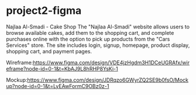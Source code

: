 # project2-figma
Najlaa Al-Smadi - Cake Shop
The "Najlaa Al-Smadi" website allows users to browse available cakes, add them to the shopping cart, and complete purchases online with the option to pick up products from the "Cars Services" store. The site includes login, signup, homepage, product display, shopping cart, and payment pages.

Wireframe:https://www.figma.com/design/VDE4jzHgdm3H1DCeUGRAfx/wireframe?node-id=0-1&t=KbAJ9L8hRHP8YsKi-1


Mockup:https://www.figma.com/design/JDRqzo6GWyrZQ2SE9b0fsO/Mockup?node-id=0-1&t=LyEAwFormC9OBz0z-1
